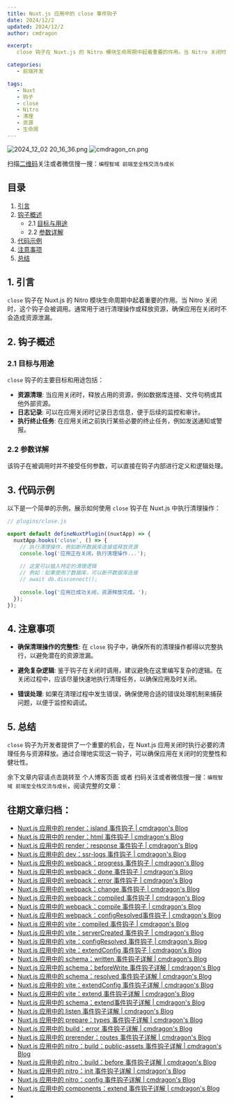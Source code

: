```yaml
---
title: Nuxt.js 应用中的 close 事件钩子
date: 2024/12/2
updated: 2024/12/2
author: cmdragon

excerpt:
   close 钩子在 Nuxt.js 的 Nitro 模块生命周期中起着重要的作用。当 Nitro 关闭时，这个钩子会被调用。通常用于进行清理操作或释放资源，确保应用在关闭时不会造成资源泄漏。

categories:
   - 前端开发

tags:
   - Nuxt
   - 钩子
   - close
   - Nitro
   - 清理
   - 资源
   - 生命周
---
```


<img src="https://static.cmdragon.cn/blog/images/2024_12_02 20_16_36.png@blog" title="2024_12_02 20_16_36.png" alt="2024_12_02 20_16_36.png"/>

<img src="https://static.cmdragon.cn/blog/images/cmdragon_cn.png" title="cmdragon_cn.png" alt="cmdragon_cn.png"/>


扫描[二维码](https://static.cmdragon.cn/blog/images/cmdragon_cn.png)关注或者微信搜一搜：`编程智域 前端至全栈交流与成长`


## 目录
1. [引言](#1-引言)
2. [钩子概述](#2-钩子概述)
   - 2.1 [目标与用途](#21-目标与用途)
   - 2.2 [参数详解](#22-参数详解)
3. [代码示例](#3-代码示例)
4. [注意事项](#4-注意事项)
5. [总结](#5-总结)

## 1. 引言

`close` 钩子在 Nuxt.js 的 Nitro 模块生命周期中起着重要的作用。当 Nitro 关闭时，这个钩子会被调用。通常用于进行清理操作或释放资源，确保应用在关闭时不会造成资源泄漏。

## 2. 钩子概述

### 2.1 目标与用途

`close` 钩子的主要目标和用途包括：

- **资源清理**: 当应用关闭时，释放占用的资源，例如数据库连接、文件句柄或其他外部资源。
- **日志记录**: 可以在应用关闭时记录日志信息，便于后续的监控和审计。
- **执行终止任务**: 在应用关闭之前执行某些必要的终止任务，例如发送通知或警报。

### 2.2 参数详解

该钩子在被调用时并不接受任何参数，可以直接在钩子内部进行定义和逻辑处理。

## 3. 代码示例

以下是一个简单的示例，展示如何使用 `close` 钩子在 Nuxt.js 中执行清理操作：

```javascript
// plugins/close.js

export default defineNuxtPlugin((nuxtApp) => {
  nuxtApp.hooks('close', () => {
    // 执行清理操作，例如断开数据库连接或释放资源
    console.log('应用正在关闭，执行清理操作...');
    
    // 这里可以插入特定的清理逻辑
    // 例如：如果使用了数据库，可以断开数据库连接
    // await db.disconnect();
    
    console.log('应用已成功关闭，资源释放完成。');
  });
});
```

## 4. 注意事项

- **确保清理操作的完整性**: 在 `close` 钩子中，确保所有的清理操作都得以完整执行，以避免潜在的资源泄漏。
  
- **避免复杂逻辑**: 鉴于钩子在关闭时调用，建议避免在这里编写复杂的逻辑。在关闭过程中，应该尽量快速地执行清理任务，以确保应用及时关闭。

- **错误处理**: 如果在清理过程中发生错误，确保使用合适的错误处理机制来捕获问题，以便于监控和调试。

## 5. 总结

`close` 钩子为开发者提供了一个重要的机会，在 Nuxt.js 应用关闭时执行必要的清理任务与资源释放。通过合理地实现这一钩子，可以确保应用在关闭时的完整性和健壮性。

余下文章内容请点击跳转至 个人博客页面 或者 扫码关注或者微信搜一搜：`编程智域 前端至全栈交流与成长`，阅读完整的文章：

## 往期文章归档：

- [Nuxt.js 应用中的 render：island 事件钩子 | cmdragon's Blog](https://blog.cmdragon.cn/posts/47bf55a8b641/)
- [Nuxt.js 应用中的 render：html 事件钩子 | cmdragon's Blog](https://blog.cmdragon.cn/posts/0f91c080fd2c/)
- [Nuxt.js 应用中的 render：response 事件钩子 | cmdragon's Blog](https://blog.cmdragon.cn/posts/3ce5250cec36/)
- [Nuxt.js 应用中的 dev：ssr-logs 事件钩子 | cmdragon's Blog](https://blog.cmdragon.cn/posts/1b63f35eebe8/)
- [Nuxt.js 应用中的 webpack：progress 事件钩子 | cmdragon's Blog](https://blog.cmdragon.cn/posts/533d23bcbe61/)
- [Nuxt.js 应用中的 webpack：done 事件钩子 | cmdragon's Blog](https://blog.cmdragon.cn/posts/3e8fa49cbd4b/)
- [Nuxt.js 应用中的 webpack：error 事件钩子 | cmdragon's Blog](https://blog.cmdragon.cn/posts/0fb47ad58e14/)
- [Nuxt.js 应用中的 webpack：change 事件钩子 | cmdragon's Blog](https://blog.cmdragon.cn/posts/43a57e843f48/)
- [Nuxt.js 应用中的 webpack：compiled 事件钩子 | cmdragon's Blog](https://blog.cmdragon.cn/posts/0b6ec5ce3d59/)
- [Nuxt.js 应用中的 webpack：compile 事件钩子 | cmdragon's Blog](https://blog.cmdragon.cn/posts/7336c7f0809e/)
- [Nuxt.js 应用中的 webpack：configResolved事件钩子 | cmdragon's Blog](https://blog.cmdragon.cn/posts/afe62aeeaf6f/)
- [Nuxt.js 应用中的 vite：compiled 事件钩子 | cmdragon's Blog](https://blog.cmdragon.cn/posts/973541933f38/)
- [Nuxt.js 应用中的 vite：serverCreated 事件钩子 | cmdragon's Blog](https://blog.cmdragon.cn/posts/ab7710befd8e/)
- [Nuxt.js 应用中的 vite：configResolved 事件钩子 | cmdragon's Blog](https://blog.cmdragon.cn/posts/1266785cead8/)
- [Nuxt.js 应用中的 vite：extendConfig 事件钩子 | cmdragon's Blog](https://blog.cmdragon.cn/posts/e1ea2c9a1566/)
- [Nuxt.js 应用中的 schema：written 事件钩子详解 | cmdragon's Blog](https://blog.cmdragon.cn/posts/11121d82a55c/)
- [Nuxt.js 应用中的 schema：beforeWrite 事件钩子详解 | cmdragon's Blog](https://blog.cmdragon.cn/posts/14f648e6cb9f/)
- [Nuxt.js 应用中的 schema：resolved 事件钩子详解 | cmdragon's Blog](https://blog.cmdragon.cn/posts/c343331f3f06/)
- [Nuxt.js 应用中的 vite：extendConfig 事件钩子详解 | cmdragon's Blog](https://blog.cmdragon.cn/posts/5ea147f7e6ee/)
- [Nuxt.js 应用中的 vite：extend 事件钩子详解 | cmdragon's Blog](https://blog.cmdragon.cn/posts/76f8905ddea2/)
- [Nuxt.js 应用中的 schema：extend事件钩子详解 | cmdragon's Blog](https://blog.cmdragon.cn/posts/271e7f413d3a/)
- [Nuxt.js 应用中的 listen 事件钩子详解 | cmdragon's Blog](https://blog.cmdragon.cn/posts/bfdfe1fbb4cc/)
- [Nuxt.js 应用中的 prepare：types 事件钩子详解 | cmdragon's Blog](https://blog.cmdragon.cn/posts/a893a1ffa34a/)
- [Nuxt.js 应用中的 build：error 事件钩子详解 | cmdragon's Blog](https://blog.cmdragon.cn/posts/6ea046edf756/)
- [Nuxt.js 应用中的 prerender：routes 事件钩子详解 | cmdragon's Blog](https://blog.cmdragon.cn/posts/925363b7ba91/)
- [Nuxt.js 应用中的 nitro：build：public-assets 事件钩子详解 | cmdragon's Blog](https://blog.cmdragon.cn/posts/e3ab63fec9ce/)
- [Nuxt.js 应用中的 nitro：build：before 事件钩子详解 | cmdragon's Blog](https://blog.cmdragon.cn/posts/1c70713c402c/)
- [Nuxt.js 应用中的 nitro：init 事件钩子详解 | cmdragon's Blog](https://blog.cmdragon.cn/posts/8122bb43e5c6/)
- [Nuxt.js 应用中的 nitro：config 事件钩子详解 | cmdragon's Blog](https://blog.cmdragon.cn/posts/61ef115005d4/)
- [Nuxt.js 应用中的 components：extend 事件钩子详解 | cmdragon's Blog](https://blog.cmdragon.cn/posts/f1df4f41c9a9/)
-

